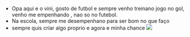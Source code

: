 - Opa aqui e o vini, gosto de futbol e sempre venho treinano jogo no gol, venho me empenhando , nao so no futebol.
- Na escola, sempre me desempenhano para ser bom no que faço
- sempre  quis criar algo proprio e agora e minha chance
![](https://media.tenor.com/ak5zj5NnfeMAAAAM/andr%C3%A91899-football.gif)

